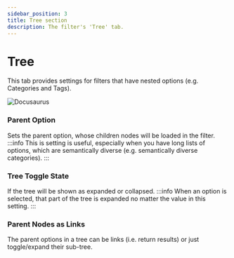 ```yaml
---
sidebar_position: 3
title: Tree section
description: The filter's 'Tree' tab.
---
```


# Tree

This tab provides settings for filters that have nested options (e.g. Categories and Tags).

![Docusaurus](/img/component/filter-tree.png)

### Parent Option
Sets the parent option, whose children nodes will be loaded in the filter.
:::info
This is setting is useful, especially when you have long lists of options, which are semantically diverse (e.g. semantically diverse categories).
:::

###  Tree Toggle State
If the tree will be shown as expanded or collapsed.
:::info
When an option is selected, that part of the tree is expanded no matter the value in this setting.
:::

###  Parent Nodes as Links
The parent options in a tree can be links (i.e. return results) or just toggle/expand their sub-tree.